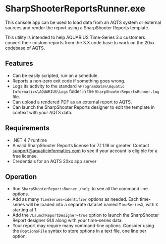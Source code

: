 ﻿# SharpShooterReportsRunner.exe

This console app can be used to load data from an AQTS system or external sources and render the report using a SharpShooter Reports template.

This utility is intended to help AQUARIUS Time-Series 3.x customers convert their custom reports from the 3.X code base to work on the 20xx codebase of AQTS.

## Features

- Can be easily scripted, run on a schedule.
- Reports a non-zero exit code if something goes wrong.
- Logs its activity to the standard `%ProgramData%\Aquatic Informatics\AQUARIUS\Logs` folder in the `SharpShooterReportsRunner.log` file.
- Can upload a rendered PDF as an external report to AQTS.
- Can launch the SharpShooter Reports designer to edit the template in context with your AQTS data.

## Requirements

- .NET 4.7 runtime
- A valid SharpShooter Reports license for 7.1.1.18 or greater. Contact support@aquaticinformatics.com to see if your account is eligible for a free license.
- Credentials for an AQTS 20xx app server

## Operation

- Run `SharpShooterReportsRunner /help` to see all the command line options.
- Add as many `TimeSeries=identifier` options as needed. Each time-series will be loaded into a separate dataset named `TimeSeriesX`, with `X` starting at 1.
- Add the `/LaunchReportDesigner=true` option to launch the SharpShooter Report designer GUI along with your time-series data.
- Your report may require many command-line options. Consider using the `@optionsFile` syntax to store options in a text file, one line per option.

